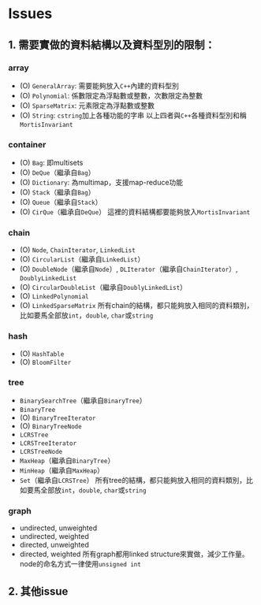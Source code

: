 # Issues

## 1. 需要實做的資料結構以及資料型別的限制：

### array
- (O) `GeneralArray`: 需要能夠放入`C++`內建的資料型別
- (O) `Polynomial`: 係數限定為浮點數或整數，次數限定為整數
- (O) `SparseMatrix`: 元素限定為浮點數或整數
- (O) `String`: `cstring`加上各種功能的字串
以上四者與`C++`各種資料型別和稱`MortisInvariant`

### container
- (O) `Bag`: 即multisets
- (O) `DeQue`（繼承自`Bag`）
- (O) `Dictionary`: 為multimap，支援map-reduce功能
- (O) `Stack`（繼承自`Bag`）
- (O) `Queue`（繼承自`Stack`）
- (O) `CirQue`（繼承自`DeQue`）
這裡的資料結構都要能夠放入`MortisInvariant`

### chain
- (O) `Node`, `ChainIterator`, `LinkedList`
- (O) `CircularList`（繼承自`LinkedList`）
- (O) `DoubleNode`（繼承自`Node`）, `DLIterator`（繼承自`ChainIterator`）, `DoublyLinkedList`
- (O) `CircularDoubleList`（繼承自`DoublyLinkedList`）
- (O) `LinkedPolynomial`
- (O) `LinkedSparseMatrix`
所有chain的結構，都只能夠放入相同的資料類別，比如要馬全部放`int`，`double`, `char`或`string`

### hash
- (O) `HashTable`
- (O) `BloomFilter`

### tree
- `BinarySearchTree`（繼承自`BinaryTree`）
- `BinaryTree`
- (O) `BinaryTreeIterator`
- (O) `BinaryTreeNode`
- `LCRSTree`
- `LCRSTreeIterator`
- `LCRSTreeNode`
- `MaxHeap`（繼承自`BinaryTree`）
- `MinHeap`（繼承自`MaxHeap`）
- `Set`（繼承自`LCRSTree`）
所有tree的結構，都只能夠放入相同的資料類別，比如要馬全部放`int`，`double`, `char`或`string`

### graph
- undirected, unweighted
- undirected, weighted
- directed, unweighted
- directed, weighted
所有graph都用linked structure來實做，減少工作量。node的命名方式一律使用`unsigned int`

## 2. 其他issue

